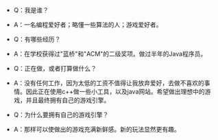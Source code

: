 <!---
azyyby132/azyyby132 is a ✨ special ✨ repository because its `README.md` (this file) appears on your GitHub profile.
You can click the Preview link to take a look at your changes.
--->

- Q：我是谁？
- A：一名编程爱好者；略懂一些算法的人；游戏爱好者。

- Q：有哪些经历？
- A：在学校获得过"蓝桥"和"ACM"的二级奖项。做过半年的Java程序员。

- Q：正在做，或者打算做什么？
- A：没有任何工作，因为太低的工资不值得让我放弃爱好，去做不喜欢的事情。因此正在使用c++做一些小工具，以及java网站。希望做出理想中的游戏，并且最终拥有自己的游戏引擎。

- Q：为什么要拥有自己的游戏引擎？
- A：那样可以使做出的游戏充满新鲜感。新的玩法显然更有趣。
